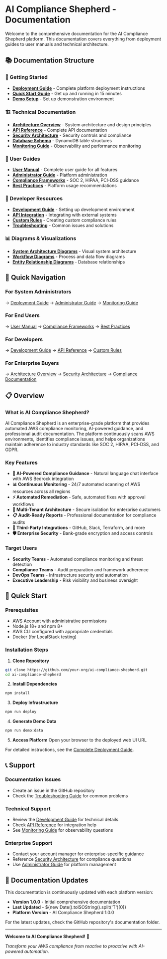 # AI Compliance Shepherd - Documentation

Welcome to the comprehensive documentation for the AI Compliance Shepherd platform. This documentation covers everything from deployment guides to user manuals and technical architecture.

## 📚 Documentation Structure

### 🚀 Getting Started
- **[Deployment Guide](deployment-guide.md)** - Complete platform deployment instructions
- **[Quick Start Guide](quick-start.md)** - Get up and running in 15 minutes
- **[Demo Setup](demo-setup.md)** - Set up demonstration environment

### 🏗️ Technical Documentation
- **[Architecture Overview](architecture-overview.md)** - System architecture and design principles
- **[API Reference](architecture/api-reference.md)** - Complete API documentation
- **[Security Architecture](security-architecture.md)** - Security controls and compliance
- **[Database Schema](architecture/database-schema.md)** - DynamoDB table structures
- **[Monitoring Guide](monitoring-guide.md)** - Observability and performance monitoring

### 👥 User Guides
- **[User Manual](user-manual.md)** - Complete user guide for all features
- **[Administrator Guide](administrator-guide.md)** - Platform administration
- **[Compliance Frameworks](compliance-frameworks.md)** - SOC 2, HIPAA, PCI-DSS guidance
- **[Best Practices](best-practices.md)** - Platform usage recommendations

### 🔧 Developer Resources
- **[Development Guide](development-guide.md)** - Setting up development environment
- **[API Integration](api-integration.md)** - Integrating with external systems
- **[Custom Rules](custom-rules.md)** - Creating custom compliance rules
- **[Troubleshooting](troubleshooting.md)** - Common issues and solutions

### 📊 Diagrams & Visualizations
- **[System Architecture Diagrams](diagrams/)** - Visual system architecture
- **[Workflow Diagrams](workflows/)** - Process and data flow diagrams
- **[Entity Relationship Diagrams](architecture/erd/)** - Database relationships

## 🎯 Quick Navigation

### For System Administrators
→ [Deployment Guide](deployment-guide.md) → [Administrator Guide](administrator-guide.md) → [Monitoring Guide](monitoring-guide.md)

### For End Users
→ [User Manual](user-manual.md) → [Compliance Frameworks](compliance-frameworks.md) → [Best Practices](best-practices.md)

### For Developers
→ [Development Guide](development-guide.md) → [API Reference](architecture/api-reference.md) → [Custom Rules](custom-rules.md)

### For Enterprise Buyers
→ [Architecture Overview](architecture-overview.md) → [Security Architecture](security-architecture.md) → [Compliance Documentation](compliance-frameworks.md)

## 📋 Overview

### What is AI Compliance Shepherd?

AI Compliance Shepherd is an enterprise-grade platform that provides automated AWS compliance monitoring, AI-powered guidance, and professional audit documentation. The platform continuously scans AWS environments, identifies compliance issues, and helps organizations maintain adherence to industry standards like SOC 2, HIPAA, PCI-DSS, and GDPR.

### Key Features

- **🤖 AI-Powered Compliance Guidance** - Natural language chat interface with AWS Bedrock integration
- **📊 Continuous Monitoring** - 24/7 automated scanning of AWS resources across all regions
- **⚡ Automated Remediation** - Safe, automated fixes with approval workflows
- **🏢 Multi-Tenant Architecture** - Secure isolation for enterprise customers
- **📋 Audit-Ready Reports** - Professional documentation for compliance audits
- **🔗 Third-Party Integrations** - GitHub, Slack, Terraform, and more
- **🛡️ Enterprise Security** - Bank-grade encryption and access controls

### Target Users

- **Security Teams** - Automated compliance monitoring and threat detection
- **Compliance Teams** - Audit preparation and framework adherence
- **DevOps Teams** - Infrastructure security and automation
- **Executive Leadership** - Risk visibility and business oversight

## 🚀 Quick Start

### Prerequisites
- AWS Account with administrative permissions
- Node.js 18+ and npm 8+
- AWS CLI configured with appropriate credentials
- Docker (for LocalStack testing)

### Installation Steps

1. **Clone Repository**
```bash
git clone https://github.com/your-org/ai-compliance-shepherd.git
cd ai-compliance-shepherd
```

2. **Install Dependencies**
```bash
npm install
```

3. **Deploy Infrastructure**
```bash
npm run deploy
```

4. **Generate Demo Data**
```bash
npm run demo:data
```

5. **Access Platform**
Open your browser to the deployed web UI URL

For detailed instructions, see the [Complete Deployment Guide](deployment-guide.md).

## 📞 Support

### Documentation Issues
- Create an issue in the GitHub repository
- Check the [Troubleshooting Guide](troubleshooting.md) for common problems

### Technical Support
- Review the [Development Guide](development-guide.md) for technical details
- Check [API Reference](architecture/api-reference.md) for integration help
- See [Monitoring Guide](monitoring-guide.md) for observability questions

### Enterprise Support
- Contact your account manager for enterprise-specific guidance
- Reference [Security Architecture](security-architecture.md) for compliance questions
- Use [Administrator Guide](administrator-guide.md) for platform management

## 🔄 Documentation Updates

This documentation is continuously updated with each platform version:

- **Version 1.0.0** - Initial comprehensive documentation
- **Last Updated** - ${new Date().toISOString().split('T')[0]}
- **Platform Version** - AI Compliance Shepherd 1.0.0

For the latest updates, check the GitHub repository's documentation folder.

---

**Welcome to AI Compliance Shepherd!** 🚀

*Transform your AWS compliance from reactive to proactive with AI-powered automation.*
